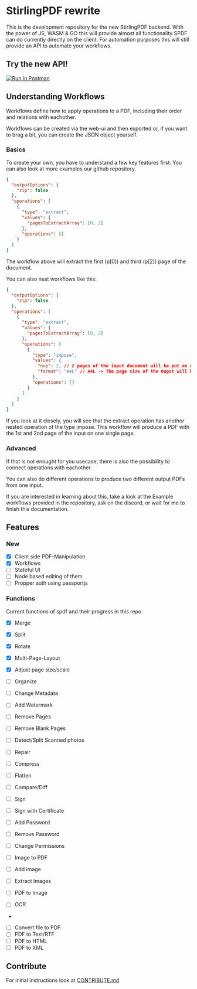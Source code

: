 # StirlingPDF rewrite

This is the development repository for the new StirlingPDF backend. With the power of JS, WASM & GO this will provide almost all functionality SPDF can do currently directly on the client. For automation purposes this will still provide an API to automate your workflows.

## Try the new API!

[![Run in Postman](https://run.pstmn.io/button.svg)](https://documenter.getpostman.com/view/30633786/2s9YRB1Wto)

## Understanding Workflows

Workflows define how to apply operations to a PDF, including their order and relations with eachother.

Workflows can be created via the web-ui and then exported or, if you want to brag a bit, you can create the JSON object yourself.

### Basics

To create your own, you have to understand a few key features first. You can also look at more examples our github repository.

``` json
{
  "outputOptions": {
    "zip": false
  },
  "operations": [
    {
      "type": "extract",
      "values": {
        "pagesToExtractArray": [0, 2]
      },
      "operations": []
    }
  ]
}
```

The workflow above will extract the first (p\[0\]) and third (p\[2\]) page of the document.

You can also nest workflows like this:

``` json
{
  "outputOptions": {
    "zip": false
  },
  "operations": [
    {
      "type": "extract",
      "values": {
        "pagesToExtractArray": [0, 2]
      },
      "operations": [
        {
          "type": "impose",
          "values": {
            "nup": 2, // 2 pages of the input document will be put on one page of the output document.
            "format": "A4L" // A4L -> The page size of the Ouput will be an A4 in Landscape. You can also use other paper formats and "P" for portrait output. 
          },
          "operations": []
        }
      ]
    }
  ]
}
```

If you look at it closely, you will see that the extract operation has another nested operation of the type impose. This workflow will produce a PDF with the 1st and 2nd page of the input on one single page.

### Advanced

If that is not enought for you usecase, there is also the possibility to connect operations with eachother.

You can also do different operations to produce two different output PDFs from one input.

If you are interested in learning about this, take a look at the Example workflows provided in the repository, ask on the discord, or wait for me to finish this documentation.

## Features

### New

- [x] Client side PDF-Manipulation
- [x] Workflows
- [ ] Stateful UI
- [ ] Node based editing of them
- [ ] Propper auth using passportjs

### Functions

Current functions of spdf and their progress in this repo.

- [x] Merge
- [x] Split
- [x] Rotate
- [x] Multi-Page-Layout
- [x] Adjust page size/scale
- [ ] Organize
- [ ] Change Metadata
- [ ] Add Watermark

- [ ] Remove Pages
- [ ] Remove Blank Pages
- [ ] Detect/Split Scanned photos

- [ ] Repair
- [ ] Compress
- [ ] Flatten
- [ ] Compare/Diff

- [ ] Sign
- [ ] Sign with Certificate
- [ ] Add Password
- [ ] Remove Password
- [ ] Change Permissions

- [ ] Image to PDF
- [ ] Add image
- [ ] Extract Images
- [ ] PDF to Image
- [ ] OCR
- 
- [ ] Convert file to PDF
- [ ] PDF to Text/RTF
- [ ] PDF to HTML
- [ ] PDF to XML

## Contribute

For initial instructions look at [CONTRIBUTE.md](./CONTRIBUTE.md)